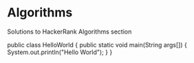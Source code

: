 # Algorithms
Solutions to HackerRank Algorithms section

public class HelloWorld {
  public static void main(String args[]) {
    System.out.println("Hello World");
  }
}  
  
